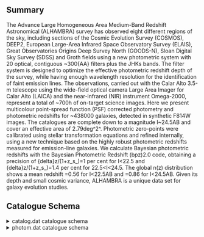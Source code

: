 ## Summary

The Advance Large Homogeneous Area Medium-Band Redshift Astronomical (ALHAMBRA) survey has observed eight different regions of the sky, including sections of the Cosmic Evolution Survey (COSMOS), DEEP2, European Large-Area Infrared Space Observatory Survey (ELAIS), Great Observatories Origins Deep Survey North (GOODS-N), Sloan Digital Sky Survey (SDSS) and Groth fields using a new photometric system with 20 optical, contiguous ~300{AA} filters plus the JHKs bands. The filter system is designed to optimize the effective photometric redshift depth of the survey, while having enough wavelength resolution for the identification of faint emission lines. The observations, carried out with the Calar Alto 3.5-m telescope using the wide-field optical camera Large Area Imager for Calar Alto (LAICA) and the near-infrared (NIR) instrument Omega-2000, represent a total of ~700h of on-target science images. Here we present multicolour point-spread function (PSF) corrected photometry and photometric redshifts for ~438000 galaxies, detected in synthetic F814W images. The catalogues are complete down to a magnitude I~24.5AB and cover an effective area of 2.79deg^2^. Photometric zero-points were calibrated using stellar transformation equations and refined internally, using a new technique based on the highly robust photometric redshifts measured for emission-line galaxies. We calculate Bayesian photometric redshifts with the Bayesian Photometric Redshift (bpz)2.0 code, obtaining a precision of {delta}z/(1+z_s_)=1 per cent for I<22.5 and {delta}z/(1+z_s_)=1.4 per cent for 22.5<I<24.5. The global n(z) distribution shows a mean redshift <z>=0.56 for I<22.5AB and <z>=0.86 for I<24.5AB. Given its depth and small cosmic variance, ALHAMBRA is a unique data set for galaxy evolution studies.

## Catalogue Schema

<details>
<summary>catalog.dat catalogue schema</summary>

| Bytes   | Format   | Units   | Label   | Explanations                                   |
|:--------|:---------|:--------|:--------|:-----------------------------------------------|
| 1- 9    | A9       | ---     | HField  | ALHAMBRA sub-field designation fNNpNNcNN,      |
| 11- 13  | I3       | ---     | PID     | Identification number of the pair              |
| 15- 25  | I11      | ---     | ID1     | ALHAMBRA ID of principal galaxy                |
| 27- 37  | I11      | ---     | ID2     | ALHAMBRA ID of companion galaxy                |
| 39- 46  | F8.4     | deg     | RA1deg  | Right ascension of principal galaxy (J2000)    |
| 48- 54  | F7.4     | deg     | DE1deg  | Declination of principal galaxy (J2000)        |
| 56- 63  | F8.4     | deg     | RA2deg  | Right ascension of companion galaxy (J2000)    |
| 65- 71  | F7.4     | deg     | DE2deg  | Declination of companion galaxy (J2000)        |
| 73- 78  | F6.3     | arcsec  | theta   | Separation                                     |
| 80- 84  | F5.3     | ---     | z1      | Best photometric redshift of principal galaxy  |
| 86- 90  | F5.3     | ---     | z2      | Best photometric redshift of companion galaxy  |
| 92- 97  | F6.4     | ---     | PPF     | Integrated pair probability function           |
| 99-104  | F6.4     | ---     | PPFw    | Integrated PPF corrected by selection effects  |
| 106-110 | F5.2     | mag     | Imag1   | F814W magnitude of principal galaxy            |
| 112-116 | F5.2     | mag     | Imag2   | F814W magnitude of companion galaxy            |
| 118-122 | F5.3     | ---     | wosr1   | Odds weight of principal galaxy                |
| 124-128 | F5.3     | ---     | wosr2   | Odds weight of companion galaxy                |
| 130-134 | F5.3     | ---     | warea   | Average area weight of the pair                |
| 136-141 | F6.2     | mag     | BMAG1   | Absolute B magnitude of principal galaxy at z1 |
| 143-148 | F6.2     | mag     | BMAG2   | Absolute B magnitude of companion galaxy at z2 |
</details>

<details>
<summary>photom.dat catalogue schema</summary>

| Bytes   | Format          | Units       | Label      | Explanations                                                   |
|:--------|:----------------|:------------|:-----------|:---------------------------------------------------------------|
| 1- 9    | A9              | ---         | HField     | ALHAMBRA sub-field designation fNNpNNcNN                       |
| 11- 21  | I11             | ---         | ID         | Object ID Number                                               |
| 23      | I1              | ---         | Field      | ALHAMBRA field (Field)                                         |
| 25      | I1              | ---         | Pointing   | Pointing within the field (Pointing)                           |
| 27      | I1              | ---         | CCD        | Detector within the pointing (CCD)                             |
| 29- 36  | F8.4            | deg         | RAdeg      | Right Ascension (J2000) (RA)                                   |
| 38- 44  | F7.4            | deg         | DEdeg      | Declination (J2000) (Dec)                                      |
| 46- 53  | F8.3            | pix         | xpos       | X-pixel coordinate (x)                                         |
| 55- 62  | F8.3            | pix         | ypos       | Y-pixel coordinate (y)                                         |
| 64- 68  | I5              | pix         | Area       | Isophotal aperture area (area)                                 |
| 70- 75  | F6.2            | arcsec      | FWHM       | Full width at half maximum for detection                       |
| 77- 80  | F4.2            | ---         | Stell      | [0/1] SExtractor 'stellarity'                                  |
| 1       | =               | star;       | 0          | = galaxy) (stell)                                              |
| 82- 87  | F6.4            | ---         | ell        | Ellipticity = 1-b/a (ell)                                      |
| 89- 95  | F7.3            | pix         | amaj       | Profile RMS along major axis (a)                               |
| 97-102  | F6.3            | pix         | bmin       | Profile RMS along minor axis (b)                               |
| 104-108 | F5.1            | deg         | theta      | Position Angle (CCW/x) (theta)                                 |
| 110-114 | F5.2            | pix         | rk         | Kron apertures in units of A or B (rk)                         |
| 116-124 | F9.3            | pix         | rf         | Fraction-of-light radii (pixels) (rf)                          |
| 126-133 | F8.2            | ---         | S/N        | Signal to Noise                                                |
| 135-136 | I2              | ---         | PhotFlag   | SExtractor Photometric Flag (photoflag)                        |
| 137     | A1              | ---         | l_F365W    | Limit flag on F365W                                            |
| 138-144 | F7.3            | mag         | F365W      | ?=-99 Isophotal magnitude [AB] (F365W)                         |
| 146-151 | F6.3            | mag         | e_F365W    | ? Isophotal magnitude uncertainty [AB]                         |
| 152     | A1              | ---         | l_F396W    | Limit flag on F396W                                            |
| 153-159 | F7.3            | mag         | F396W      | ?=-99 Isophotal magnitude [AB] (F396W)                         |
| 161-166 | F6.3            | mag         | e_F396W    | ? Isophotal magnitude uncertainty [AB]                         |
| 167     | A1              | ---         | l_F427W    | Limit flag on F427W                                            |
| 168-174 | F7.3            | mag         | F427W      | ?=-99 Isophotal magnitude [AB] (F427W)                         |
| 176-181 | F6.3            | mag         | e_F427W    | ? Isophotal magnitude uncertainty [AB]                         |
| 182     | A1              | ---         | l_F458W    | Limit flag on F458W                                            |
| 183-189 | F7.3            | mag         | F458W      | ?=-99 Isophotal magnitude [AB] (F458W)                         |
| 191-196 | F6.3            | mag         | e_F458W    | ? Isophotal magnitude uncertainty [AB]                         |
| 197     | A1              | ---         | l_F489W    | Limit flag on F489W                                            |
| 198-204 | F7.3            | mag         | F489W      | ?=-99 Isophotal magnitude [AB] (F489W)                         |
| 206-211 | F6.3            | mag         | e_F489W    | ? Isophotal magnitude uncertainty [AB]                         |
| 212     | A1              | ---         | l_F520W    | Limit flag on F520W                                            |
| 213-219 | F7.3            | mag         | F520W      | ?=-99 Isophotal magnitude [AB] (F520W)                         |
| 221-226 | F6.3            | mag         | e_F520W    | ? Isophotal magnitude uncertainty [AB]                         |
| 227     | A1              | ---         | l_F551W    | Limit flag on F551W                                            |
| 228-234 | F7.3            | mag         | F551W      | ?=-99 Isophotal magnitude [AB] (F551W)                         |
| 236-241 | F6.3            | mag         | e_F551W    | ? Isophotal magnitude uncertainty [AB]                         |
| 242     | A1              | ---         | l_F582W    | Limit flag on F582W                                            |
| 243-249 | F7.3            | mag         | F582W      | ?=-99 Isophotal magnitude [AB] (F582W)                         |
| 251-256 | F6.3            | mag         | e_F582W    | ? Isophotal magnitude uncertainty [AB]                         |
| 257     | A1              | ---         | l_F613W    | Limit flag on F613W                                            |
| 258-264 | F7.3            | mag         | F613W      | ?=-99 Isophotal magnitude [AB] (F613W)                         |
| 266-271 | F6.3            | mag         | e_F613W    | ? Isophotal magnitude uncertainty [AB]                         |
| 272     | A1              | ---         | l_F644W    | Limit flag on F644W                                            |
| 273-279 | F7.3            | mag         | F644W      | ?=-99 Isophotal magnitude [AB] (F644W)                         |
| 281-286 | F6.3            | mag         | e_F644W    | ? Isophotal magnitude uncertainty [AB]                         |
| 287     | A1              | ---         | l_F675W    | Limit flag on F675W                                            |
| 288-294 | F7.3            | mag         | F675W      | ?=-99 Isophotal magnitude [AB] (F675W)                         |
| 296-301 | F6.3            | mag         | e_F675W    | ? Isophotal magnitude uncertainty [AB]                         |
| 302     | A1              | ---         | l_F706W    | Limit flag on F706W                                            |
| 303-309 | F7.3            | mag         | F706W      | ?=-99 Isophotal magnitude [AB] (F706W)                         |
| 311-316 | F6.3            | mag         | e_F706W    | ? Isophotal magnitude uncertainty [AB]                         |
| 317     | A1              | ---         | l_F737W    | Limit flag on F737W                                            |
| 318-324 | F7.3            | mag         | F737W      | ?=-99  Isophotal magnitude [AB] (F737W)                        |
| 326-331 | F6.3            | mag         | e_F737W    | ? Isophotal magnitude uncertainty [AB]                         |
| 332     | A1              | ---         | l_F768W    | Limit flag on F768W                                            |
| 333-339 | F7.3            | mag         | F768W      | ?=-99 Isophotal magnitude [AB] (F768W)                         |
| 341-346 | F6.3            | mag         | e_F768W    | ? Isophotal magnitude uncertainty [AB]                         |
| 347     | A1              | ---         | l_F799W    | Limit flag on F799W                                            |
| 348-354 | F7.3            | mag         | F799W      | ?=-99 Isophotal magnitude [AB] (F799W)                         |
| 356-361 | F6.3            | mag         | e_F799W    | ? Isophotal magnitude uncertainty [AB]                         |
| 362     | A1              | ---         | l_F830W    | Limit flag on F830W                                            |
| 363-369 | F7.3            | mag         | F830W      | ?=-99 Isophotal magnitude [AB] (F830W)                         |
| 371-376 | F6.3            | mag         | e_F830W    | ? Isophotal magnitude uncertainty [AB]                         |
| 377     | A1              | ---         | l_F861W    | Limit flag on F861W                                            |
| 378-384 | F7.3            | mag         | F861W      | ?=-99 Isophotal magnitude [AB] (F861W)                         |
| 386-391 | F6.3            | mag         | e_F861W    | ? Isophotal magnitude uncertainty [AB]                         |
| 392     | A1              | ---         | l_F892W    | Limit flag on F892W                                            |
| 393-399 | F7.3            | mag         | F892W      | ?=-99 Isophotal magnitude [AB] (F892W)                         |
| 401-406 | F6.3            | mag         | e_F892W    | ? Isophotal magnitude uncertainty [AB]                         |
| 407     | A1              | ---         | l_F923W    | Limit flag on F923W                                            |
| 408-414 | F7.3            | mag         | F923W      | ?=-99 Isophotal magnitude [AB] (F923W)                         |
| 416-421 | F6.3            | mag         | e_F923W    | ? Isophotal magnitude uncertainty [AB]                         |
| 422     | A1              | ---         | l_F954W    | Limit flag on F954W                                            |
| 423-428 | F6.3            | mag         | F954W      | Isophotal magnitude [AB] (F954W)                               |
| 430-435 | F6.3            | mag         | e_F954W    | ? Isophotal magnitude uncertainty [AB]                         |
| 436     | A1              | ---         | l_Jmag     | Limit flag on Jmag                                             |
| 437-443 | F7.3            | mag         | Jmag       | ?=-99 Isophotal magnitude [AB] (J)                             |
| 445-450 | F6.3            | mag         | e_Jmag     | ? Isophotal magnitude uncertainty [AB] (dJ)                    |
| 451     | A1              | ---         | l_Hmag     | Limit flag on Hmag                                             |
| 452-458 | F7.3            | mag         | Hmag       | ?=-99 Isophotal magnitude [AB] (H)                             |
| 460-465 | F6.3            | mag         | e_Hmag     | ? Isophotal magnitude uncertainty [AB] (dH)                    |
| 466     | A1              | ---         | l_Ksmag    | Limit flag on Ksmag                                            |
| 467-473 | F7.3            | mag         | Ksmag      | ?=-99 Isophotal magnitude [AB] (KS)                            |
| 475-480 | F6.3            | mag         | e_Ksmag    | ? Isophotal magnitude uncertainty [AB] (dKS)                   |
| 482-487 | F6.3            | mag         | F814W      | Isophotal magnitude [AB] (F814W)                               |
| 489-493 | F5.3            | mag         | e_F814W    | Isophotal magnitude uncertainty [AB] (dF814W)                  |
| 494     | A1              | ---         | l_F814W3   | Limit flag on F814W3                                           |
| 495-500 | F6.3            | mag         | F814W3     | 3arcsec Circular Aperture magnitude [AB]                       |
| 502-507 | F6.3            | mag         | e_F814W3   | ? 3arcsec Circular Aperture magnitude                          |
| 508-514 | F7.3            | mag         | F814W3c    | ?=-99 Corrected 3arcsec Circular Aperture                      |
| 516-517 | I2              | ---         | nfobs      | Number Filters Detected (out of 24) (nfobs)                    |
| 519     | I1              | ---         | xray       | [0/1] X-Ray Source [0:NO,1:YES]                                |
| 521-525 | F5.3            | %           | PercW      | Percentual Photometric Weight                                  |
| 527     | I1              | ---         | FSatur     | [0/1] Photometric Saturation-Flag                              |
| 529-532 | F4.2            | ---         | FStellar   | [0/1] Statistical STAR/GALAXY Discriminator                    |
| 534     | I1              | ---         | FDupDet    | [0/1] Duplicated Detection Flag                                |
| 536-540 | F5.3            | ---         | zb1        | BPZ most likely redshift for the First Peak                    |
| 542-546 | F5.3            | ---         | zb1l       | Lower limit (95p confidence) for the First                     |
| 548-552 | F5.3            | ---         | zb1u       | Upper limit (95p confidence) for the First                     |
| 554-559 | F6.3            | ---         | tb1        | BPZ most likely spectral type for the First                    |
| 561-565 | F5.3            | ---         | Odds1      | P(z) contained within zb +/- 2*0.01*(1+z) for                  |
| 567-571 | F5.3            | ---         | zml        | Maximum Likelihood most likely redshift (z_ml)                 |
| 573-578 | F6.3            | ---         | tml        | Maximum Likelihood most likely spectral type                   |
| 580-585 | F6.3            | ---         | Chi2       | ?=99 Poorness of BPZ fit: observed vs. model                   |
| 587-592 | F6.3            | [Msun]      | logM*1     | Stellar Mass for the First Peak                                |
| 594-600 | F7.3            | mag         | BMAG1      | Absolute Magnitude [AB] (B_JOHNSON) for the                    |
| 602-607 | F6.3            | mag         | BMAGPrior  | Magnitude Used for the Prior (F814W)                           |
| 609-613 | F5.3            | %           | irmsF365W  | Percentual Weight on F365W 1/RMS image                         |
| 615-619 | F5.3            | %           | irmsF396W  | Percentual Weight on F396W 1/RMS image                         |
| 621-625 | F5.3            | %           | irmsF427W  | Percentual Weight on F427W 1/RMS image                         |
| 627-631 | F5.3            | %           | irmsF458W  | Percentual Weight on F458W 1/RMS image                         |
| 633-637 | F5.3            | %           | irmsF489W  | Percentual Weight on F489W 1/RMS image                         |
| 639-643 | F5.3            | %           | irmsF520W  | Percentual Weight on F520W 1/RMS image                         |
| 645-649 | F5.3            | %           | irmsF551W  | Percentual Weight on F551W 1/RMS image                         |
| 651-655 | F5.3            | %           | irmsF582W  | Percentual Weight on F582W 1/RMS image                         |
| 657-661 | F5.3            | %           | irmsF613W  | Percentual Weight on F613W 1/RMS image                         |
| 663-667 | F5.3            | %           | irmsF644W  | Percentual Weight on F644W 1/RMS image                         |
| 669-673 | F5.3            | %           | irmsF675W  | Percentual Weight on F675W 1/RMS image                         |
| 675-679 | F5.3            | %           | irmsF706W  | Percentual Weight on F706W 1/RMS image                         |
| 681-685 | F5.3            | %           | irmsF737W  | Percentual Weight on F737W 1/RMS image                         |
| 687-691 | F5.3            | %           | irmsF768W  | Percentual Weight on F768W 1/RMS image                         |
| 693-697 | F5.3            | %           | irmsF799W  | Percentual Weight on F799W 1/RMS image                         |
| 699-703 | F5.3            | %           | irmsF830W  | Percentual Weight on F830W 1/RMS image                         |
| 705-709 | F5.3            | %           | irmsF861W  | Percentual Weight on F861W 1/RMS image                         |
| 711-715 | F5.3            | %           | irmsF892W  | Percentual Weight on F892W 1/RMS image                         |
| 717-721 | F5.3            | %           | irmsF923W  | Percentual Weight on F923W 1/RMS image                         |
| 723-727 | F5.3            | %           | irmsF954W  | Percentual Weight on F954W 1/RMS image                         |
| 729-733 | F5.3            | %           | irmsJ      | Percentual Weight on J 1/RMS image                             |
| 735-739 | F5.3            | %           | irmsH      | Percentual Weight on H 1/RMS image                             |
| 741-745 | F5.3            | %           | irmsKs     | Percentual Weight on Ks 1/RMS image                            |
| 747-751 | F5.3            | %           | irmsF814W  | Percentual Weight on F814W 1/RMS image                         |
| 753-754 | I2              | ---         | OPTFlag    | Optical-Quality-Flag. Number of Optical                        |
| 8       | (irms_OPT_Flag) | 756         | I1         | ---     NIRFlag   NIR-Quality-Flag. Number of NIR Filters with |
| 8       | (irms_NIR_Flag) | Note        | (1):       | Photometric Saturation-Flag as follows:                        |
| 0       | =               | Good        | Detection  | 1 = Saturated Detection                                        |
| 0       | =               | Pure-Galaxy | 0.5        | = Unknown                                                      |
| 1       | =               | Pure-Star   | Note       | (3): Duplicated Detection Flag as follows:                     |
| 0       | =               | Non         | duplicated | 1 = Duplicated                                                 |

**Note**: Photometric Saturation-Flag as follows:
  0 = Good Detection
  1 = Saturated Detection
Note (2): Statistical STAR/GALAXY Discriminator:
  0   = Pure-Galaxy
  0.5 = Unknown
  1   = Pure-Star
Note (3): Duplicated Detection Flag as follows:
  0 = Non duplicated
  1 = Duplicated

</details>
